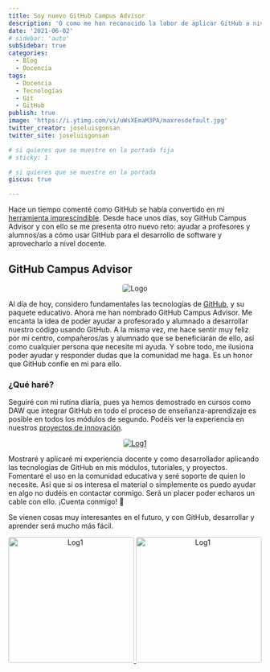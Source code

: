 ```yaml
---
title: Soy nuevo GitHub Campus Advisor
description: 'O como me han reconocido la labor de aplicar GitHub a nivel docente'
date: '2021-06-02'
# sidebar: 'auto'
subSidebar: true
categories:
  - Blog
  - Docencia
tags:
  - Docencia
  - Tecnologías
  - Git
  - GitHub
publish: true
image: 'https://i.ytimg.com/vi/uWsXEmaM3PA/maxresdefault.jpg'
twitter_creator: joseluisgonsan
twitter_site: joseluisgonsan

# si quieres que se muestre en la portada fija
# sticky: 1

# si quieres que se muestre en la portada
giscus: true 

---
```

Hace un tiempo comenté como GitHub se había convertido en mi [herramienta imprescindible](https://joseluisgs.github.io/blog/2021-05-11-github-imprescindible.html#github-educativo). Desde hace unos días, soy GitHub Campus Advisor y con ello se me presenta otro nuevo reto: ayudar a profesores y alumnos/as a cómo usar GitHub para el desarrollo de software y aprovecharlo a nivel docente.

<!-- more -->

## GitHub Campus Advisor
<p style="text-align:center;"><img loading="lazy" style="border-radius: 0.25rem;" src="https://scontent-mad1-1.xx.fbcdn.net/v/t1.6435-0/p320x320/37719204_1032949566864994_5259837527317020672_n.png?_nc_cat=108&ccb=1-3&_nc_sid=e3f864&_nc_ohc=8JHthO64zLoAX-wpflD&_nc_oc=AQnxsi041y2XxmZDkm5_6RQzGwuirKUF5vOPiM4vhBBRzFCvtLPb6CfjCA9lzu1HckY&_nc_ht=scontent-mad1-1.xx&tp=30&oh=0558fc54302f86840c776f5ad035e6db&oe=60BF929A" alt="Logo"></p>

Al día de hoy, considero fundamentales las tecnologías de [GitHub](https://joseluisgs.github.io/blog/2021-05-11-github-imprescindible.html#github-educativo), y su paquete educativo. Ahora me han nombrado GitHub Campus Advisor. Me encanta la idea de poder ayudar a profesorado y alumnado a desarrollar nuestro código usando GitHub. A la misma vez, me hace sentir muy feliz por mi centro, compañeros/as y alumnado que se beneficiarán de ello, así como cualquier persona que necesite mi ayuda. Y sobre todo, me ilusiona poder ayudar y responder dudas que la comunidad me haga. Es un honor que GitHub confíe en mi para ello.

### ¿Qué haré?
Seguiré con mi rutina diaría, pues ya hemos demostrado en cursos como DAW que integrar GitHub en todo el proceso de enseñanza-aprendizaje es posible en todos los módulos de segundo. Podéis ver la experiencia en nuestros [proyectos de innovación](https://informaticacifpvg.netlify.app/proyectos/innovacion/). 

<p style="text-align:center;">
 <a href="https://education.github.com" target="_blank"> 
    <img loading="lazy" style="border-radius: 0.25rem;" 
      src="https://sdtimes.com/wp-content/uploads/2018/06/40984500-0e7a615e-68b0-11e8-8fdf-e8b14a2b14d7.png" alt="Log1"
      borderRadius='1rem' boxShadow = '0 5px 18px rgba(0,0,0,0.3)'>
  </a>
</p>

Mostraré y aplicaré mi experiencia docente y como desarrollador aplicando las tecnologías de GitHub en mis módulos, tutoriales, y proyectos. Fomentaré el uso en la comunidad educativa y seré soporte de quien lo necesite. Así que si os interesa el material o simplemente os puedo ayudar en algo no dudéis en contactar conmigo. Será un placer poder echaros un cable con ello. ¡Cuenta conmigo! 💪

Se vienen cosas muy interesantes en el futuro, y con GitHub, desarrollar y aprender será mucho más fácil.

<p style="text-align:center;">
 <a href="https://education.github.com/teachers/advisors" target="_blank"> 
    <img loading="lazy" style="border-radius: 0.25rem;" 
      src="https://i.imgur.com/dxgrokV.jpg" alt="Log1" height="250"
      borderRadius='1rem' boxShadow = '0 5px 18px rgba(0,0,0,0.3)'>
  </a>
  <a href="https://education.github.com/teachers/advisors" target="_blank"> 
    <img loading="lazy" style="border-radius: 0.25rem;" 
      src="https://i.imgur.com/PpZeJcs.png" alt="Log1" height="250"
      borderRadius='1rem' boxShadow = '0 5px 18px rgba(0,0,0,0.3)'>
  </a>
</p>

